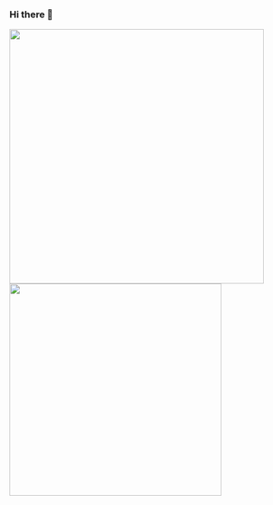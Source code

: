 ### Hi there 👋


<img src="https://github-readme-stats.vercel.app/api?username=deenuy&count_private=true&theme=nightowl&bg_color=00000000" width="450"/> <img src="https://github-readme-stats.vercel.app/api/top-langs/?username=deenuy&layout=compact&theme=nightowl&bg_color=00000000" width="375"/>
